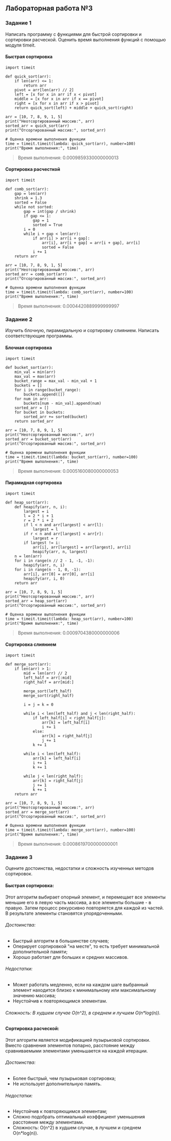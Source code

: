 ## Лабораторная работа №3

### Задание 1

Написать программу с функциями для быстрой сортировки и сортировки расческой. Оценить время выполнения функций с помощью модуля timeit.

#### Быстрая сортировка

```
import timeit

def quick_sort(arr):
    if len(arr) <= 1:
        return arr
    pivot = arr[len(arr) // 2]
    left = [x for x in arr if x < pivot]
    middle = [x for x in arr if x == pivot]
    right = [x for x in arr if x > pivot]
    return quick_sort(left) + middle + quick_sort(right)

arr = [10, 7, 8, 9, 1, 5]
print("Неотсортированный массив:", arr)
sorted_arr = quick_sort(arr)
print("Отсортированный массив:", sorted_arr)

# Оценка времени выполнения функции
time = timeit.timeit(lambda: quick_sort(arr), number=100)
print("Время выполнения:", time)
```

> Время выполнения: 0.0009859330000000013

#### Сортировка расчесткой

```
import timeit

def comb_sort(arr):
    gap = len(arr)
    shrink = 1.3
    sorted = False
    while not sorted:
        gap = int(gap / shrink)
        if gap <= 1:
            gap = 1
            sorted = True
        i = 0
        while i + gap < len(arr):
            if arr[i] > arr[i + gap]:
                arr[i], arr[i + gap] = arr[i + gap], arr[i]
                sorted = False
            i += 1
    return arr

arr = [10, 7, 8, 9, 1, 5]
print("Неотсортированный массив:", arr)
sorted_arr = comb_sort(arr)
print("Отсортированный массив:", sorted_arr)

# Оценка времени выполнения функции
time = timeit.timeit(lambda: comb_sort(arr), number=100)
print("Время выполнения:", time)
```

> Время выполнения: 0.0004420889999999997

### Задание 2

Изучить блочную, пирамидальную и сортировку слиянием. Написать соответствующие программы.

#### Блочная сортировка

```
import timeit

def bucket_sort(arr):
    min_val = min(arr)
    max_val = max(arr)
    bucket_range = max_val - min_val + 1
    buckets = []
    for i in range(bucket_range):
        buckets.append([])
    for num in arr:
        buckets[num - min_val].append(num)
    sorted_arr = []
    for bucket in buckets:
        sorted_arr += sorted(bucket)
    return sorted_arr

arr = [10, 7, 8, 9, 1, 5]
print("Неотсортированный массив:", arr)
sorted_arr = bucket_sort(arr)
print("Отсортированный массив:", sorted_arr)

# Оценка времени выполнения функции
time = timeit.timeit(lambda: bucket_sort(arr), number=100)
print("Время выполнения:", time)
```

> Время выполнения: 0.0005160080000000053

#### Пирамидная сортировка

```
import timeit

def heap_sort(arr):
    def heapify(arr, n, i):
        largest = i
        l = 2 * i + 1
        r = 2 * i + 2
        if l < n and arr[largest] < arr[l]:
            largest = l
        if r < n and arr[largest] < arr[r]:
            largest = r
        if largest != i:
            arr[i], arr[largest] = arr[largest], arr[i]
            heapify(arr, n, largest)
    n = len(arr)
    for i in range(n // 2 - 1, -1, -1):
        heapify(arr, n, i)
    for i in range(n - 1, 0, -1):
        arr[i], arr[0] = arr[0], arr[i]
        heapify(arr, i, 0)
    return arr

arr = [10, 7, 8, 9, 1, 5]
print("Неотсортированный массив:", arr)
sorted_arr = heap_sort(arr)
print("Отсортированный массив:", sorted_arr)

# Оценка времени выполнения функции
time = timeit.timeit(lambda: heap_sort(arr), number=100)
print("Время выполнения:", time)
```

> Время выполнения: 0.0009704380000000006


#### Сортировка слиянием

```
import timeit

def merge_sort(arr):
    if len(arr) > 1:
        mid = len(arr) // 2
        left_half = arr[:mid]
        right_half = arr[mid:]

        merge_sort(left_half)
        merge_sort(right_half)

        i = j = k = 0

        while i < len(left_half) and j < len(right_half):
            if left_half[i] < right_half[j]:
                arr[k] = left_half[i]
                i += 1
            else:
                arr[k] = right_half[j]
                j += 1
            k += 1

        while i < len(left_half):
            arr[k] = left_half[i]
            i += 1
            k += 1

        while j < len(right_half):
            arr[k] = right_half[j]
            j += 1
            k += 1
    return arr

arr = [10, 7, 8, 9, 1, 5]
print("Неотсортированный массив:", arr)
sorted_arr = merge_sort(arr)
print("Отсортированный массив:", sorted_arr)

# Оценка времени выполнения функции
time = timeit.timeit(lambda: merge_sort(arr), number=100)
print("Время выполнения:", time)
```

> Время выполнения: 0.0008619700000000001

### Задание 3

Оцените достоинства, недостатки и сложность изученных методов сортировок. 

#### Быстрая сортировка:

Этот алгоритм выбирает опорный элемент, и перемещает все элементы меньшие его в левую часть массива, а все элементы большие - в правую. Затем процесс рекурсивно повторяется для каждой из частей. В результате элементы становятся упорядоченными.

###### Достоинства:

* Быстрый алгоритм в большинстве случаев;
* Оперирует сортировкой "на месте", то есть требует минимальной дополнительной памяти;
* Хорошо работает для больших и средних массивов.

###### Недостатки:

* Может работать медленно, если на каждом шаге выбранный элемент находится близко к минимальному или максимальному значению массива;
* Неустойчив к повторяющимся элементам.
###### Сложность: В худшем случае O(n^2), в среднем и лучшем O(n*log(n)).

#### Сортировка расческой:
Этот алгоритм является модификацией пузырьковой сортировки. Вместо сравнения элементов попарно, расстояние между сравниваемыми элементами уменьшается на каждой итерации.

###### Достоинства:

* Более быстрый, чем пузырьковая сортировка;
* Не использует дополнительную память.
###### Недостатки:

* Неустойчив к повторяющимся элементам;
* Сложно подобрать оптимальный коэффициент уменьшения расстояния между элементами.
* Сложность: O(n^2) в худшем случае, в лучшем и среднем O(n*log(n)).